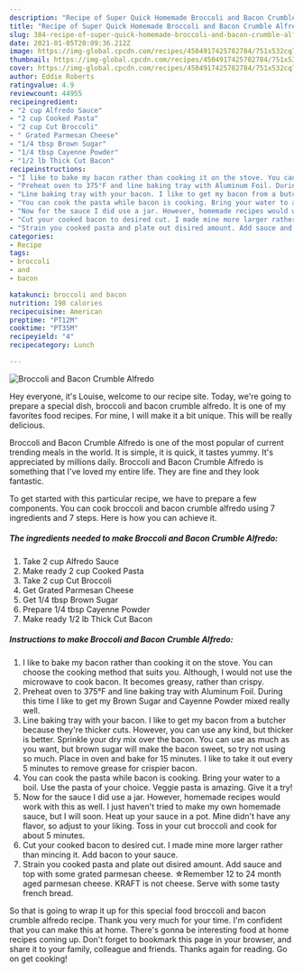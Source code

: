 ```yaml
---
description: "Recipe of Super Quick Homemade Broccoli and Bacon Crumble Alfredo"
title: "Recipe of Super Quick Homemade Broccoli and Bacon Crumble Alfredo"
slug: 384-recipe-of-super-quick-homemade-broccoli-and-bacon-crumble-alfredo
date: 2021-01-05T20:09:36.212Z
image: https://img-global.cpcdn.com/recipes/4504917425782784/751x532cq70/broccoli-and-bacon-crumble-alfredo-recipe-main-photo.jpg
thumbnail: https://img-global.cpcdn.com/recipes/4504917425782784/751x532cq70/broccoli-and-bacon-crumble-alfredo-recipe-main-photo.jpg
cover: https://img-global.cpcdn.com/recipes/4504917425782784/751x532cq70/broccoli-and-bacon-crumble-alfredo-recipe-main-photo.jpg
author: Eddie Roberts
ratingvalue: 4.9
reviewcount: 44955
recipeingredient:
- "2 cup Alfredo Sauce"
- "2 cup Cooked Pasta"
- "2 cup Cut Broccoli"
- " Grated Parmesan Cheese"
- "1/4 tbsp Brown Sugar"
- "1/4 tbsp Cayenne Powder"
- "1/2 lb Thick Cut Bacon"
recipeinstructions:
- "I like to bake my bacon rather than cooking it on the stove. You can choose the cooking method that suits you. Although, I would not use the microwave to cook bacon. It becomes greasy, rather than crispy."
- "Preheat oven to 375°F and line baking tray with Aluminum Foil. During this time I like to get my Brown Sugar and Cayenne Powder mixed really well."
- "Line baking tray with your bacon. I like to get my bacon from a butcher because they&#39;re thicker cuts. However, you can use any kind, but thicker is better. Sprinkle your dry mix over the bacon. You can use as much as you want, but brown sugar will make the bacon sweet, so try not using so much. Place in oven and bake for 15 minutes. I like to take it out every 5 minutes to remove grease for crispier bacon."
- "You can cook the pasta while bacon is cooking. Bring your water to a boil. Use the pasta of your choice. Veggie pasta is amazing. Give it a try!"
- "Now for the sauce I did use a jar. However, homemade recipes would work with this as well. I just haven&#39;t tried to make my own homemade sauce, but I will soon. Heat up your sauce in a pot. Mine didn&#39;t have any flavor, so adjust to your liking. Toss in your cut broccoli and cook for about 5 minutes."
- "Cut your cooked bacon to desired cut. I made mine more larger rather than mincing it. Add bacon to your sauce."
- "Strain you cooked pasta and plate out disired amount. Add sauce and top with some grated parmesan cheese. ☆Remember 12 to 24 month aged parmesan cheese. KRAFT is not cheese. Serve with some tasty french bread."
categories:
- Recipe
tags:
- broccoli
- and
- bacon

katakunci: broccoli and bacon 
nutrition: 198 calories
recipecuisine: American
preptime: "PT12M"
cooktime: "PT35M"
recipeyield: "4"
recipecategory: Lunch

---
```



![Broccoli and Bacon Crumble Alfredo](https://img-global.cpcdn.com/recipes/4504917425782784/751x532cq70/broccoli-and-bacon-crumble-alfredo-recipe-main-photo.jpg)

Hey everyone, it's Louise, welcome to our recipe site. Today, we're going to prepare a special dish, broccoli and bacon crumble alfredo. It is one of my favorites food recipes. For mine, I will make it a bit unique. This will be really delicious.



Broccoli and Bacon Crumble Alfredo is one of the most popular of current trending meals in the world. It is simple, it is quick, it tastes yummy. It's appreciated by millions daily. Broccoli and Bacon Crumble Alfredo is something that I've loved my entire life. They are fine and they look fantastic.


To get started with this particular recipe, we have to prepare a few components. You can cook broccoli and bacon crumble alfredo using 7 ingredients and 7 steps. Here is how you can achieve it.

<!--inarticleads1-->

##### The ingredients needed to make Broccoli and Bacon Crumble Alfredo:

1. Take 2 cup Alfredo Sauce
1. Make ready 2 cup Cooked Pasta
1. Take 2 cup Cut Broccoli
1. Get  Grated Parmesan Cheese
1. Get 1/4 tbsp Brown Sugar
1. Prepare 1/4 tbsp Cayenne Powder
1. Make ready 1/2 lb Thick Cut Bacon




<!--inarticleads2-->

##### Instructions to make Broccoli and Bacon Crumble Alfredo:

1. I like to bake my bacon rather than cooking it on the stove. You can choose the cooking method that suits you. Although, I would not use the microwave to cook bacon. It becomes greasy, rather than crispy.
1. Preheat oven to 375°F and line baking tray with Aluminum Foil. During this time I like to get my Brown Sugar and Cayenne Powder mixed really well.
1. Line baking tray with your bacon. I like to get my bacon from a butcher because they&#39;re thicker cuts. However, you can use any kind, but thicker is better. Sprinkle your dry mix over the bacon. You can use as much as you want, but brown sugar will make the bacon sweet, so try not using so much. Place in oven and bake for 15 minutes. I like to take it out every 5 minutes to remove grease for crispier bacon.
1. You can cook the pasta while bacon is cooking. Bring your water to a boil. Use the pasta of your choice. Veggie pasta is amazing. Give it a try!
1. Now for the sauce I did use a jar. However, homemade recipes would work with this as well. I just haven&#39;t tried to make my own homemade sauce, but I will soon. Heat up your sauce in a pot. Mine didn&#39;t have any flavor, so adjust to your liking. Toss in your cut broccoli and cook for about 5 minutes.
1. Cut your cooked bacon to desired cut. I made mine more larger rather than mincing it. Add bacon to your sauce.
1. Strain you cooked pasta and plate out disired amount. Add sauce and top with some grated parmesan cheese. ☆Remember 12 to 24 month aged parmesan cheese. KRAFT is not cheese. Serve with some tasty french bread.




So that is going to wrap it up for this special food broccoli and bacon crumble alfredo recipe. Thank you very much for your time. I'm confident that you can make this at home. There's gonna be interesting food at home recipes coming up. Don't forget to bookmark this page in your browser, and share it to your family, colleague and friends. Thanks again for reading. Go on get cooking!
